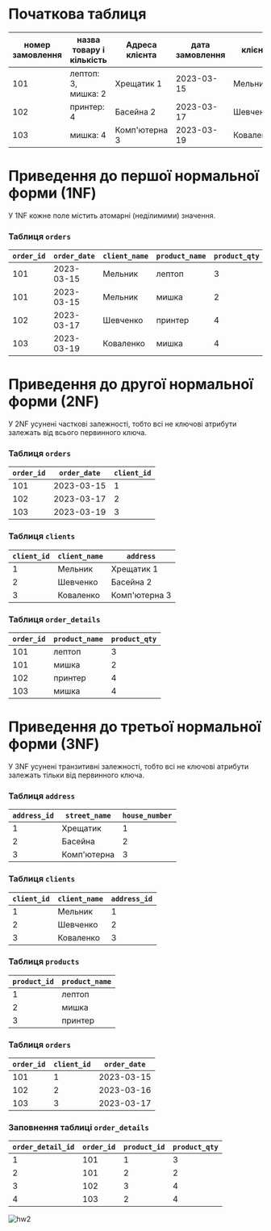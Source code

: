 # Початкова таблиця

| номер замовлення | назва товару і кількість | Адреса клієнта | дата замовлення | клієнт    |
|------------------|--------------------------|----------------|-----------------|-----------|
| 101              | лептоп: 3, мишка: 2      | Хрещатик 1     | 2023-03-15      | Мельник   |
| 102              | принтер: 4               | Басейна 2      | 2023-03-17      | Шевченко  |
| 103              | мишка: 4                 | Комп'ютерна 3  | 2023-03-19      | Коваленко |

# **Приведення до першої нормальної форми (1NF)**
У 1NF кожне поле містить атомарні (неділимими) значення.

### Таблиця `orders`

| `order_id`       |  `order_date`   | `client_name`    | `product_name`     | `product_qty` | `address`       |
|------------------|-----------------|------------------|--------------------|---------------|-----------------|
| 101              | 2023-03-15      | Мельник          | лептоп             | 3             | Хрещатик 1      |
| 101              | 2023-03-15      | Мельник          | мишка              | 2             | Хрещатик 1      |
| 102              | 2023-03-17      | Шевченко         | принтер            | 4             | Басейна 2       |
| 103              | 2023-03-19      | Коваленко        | мишка              | 4             | Комп'ютерна 5   |

# **Приведення до другої нормальної форми (2NF)**
У 2NF усунені часткові залежності, тобто всі не ключові атрибути залежать від всього первинного ключа.

### Таблиця `orders`

| `order_id`       |  `order_date`   | `client_id`|
|------------------|-----------------|------------|
| 101              | 2023-03-15      | 1          |
| 102              | 2023-03-17      | 2          |
| 103              | 2023-03-19      | 3          |


### Таблиця `clients`

| `client_id`| `client_name`    | `address`      |
|------------|------------------|----------------|
| 1          | Мельник          | Хрещатик 1     |
| 2          | Шевченко         | Басейна 2      |
| 3          | Коваленко        | Комп'ютерна 3  |


### Таблиця `order_details`

|  `order_id`      | `product_name` | `product_qty`|
|------------------|----------------|--------------|
| 101              | лептоп         | 3            |
| 101              | мишка          | 2            |
| 102              | принтер        | 4            |
| 103              | мишка          | 4            |



# **Приведення до третьої нормальної форми (3NF)**
У 3NF усунені транзитивні залежності, тобто всі не ключові атрибути залежать тільки від первинного ключа.


### Таблиця `address`

| `address_id` | `street_name` | `house_number` |
|--------------|---------------|----------------|
| 1            | Xрещатик      | 1              |
| 2            | Басейна       | 2              |
| 3            | Комп'ютерна   | 3              |

### Таблиця `clients`

| `client_id` | `client_name` | `address_id` |
|-------------|---------------|--------------|
| 1           | Мельник       | 1            |
| 2           | Шевченко      | 2            |
| 3           | Коваленко     | 3            |

### Таблиця `products`

| `product_id` | `product_name` |
|--------------|----------------|
| 1            | лептоп         |
| 2            | мишка          |
| 3            | принтер        |

### Таблиця `orders`

| `order_id` | `client_id` | `order_date` |
|------------|-------------|--------------|
| 101        | 1           | 2023-03-15   |
| 102        | 2           | 2023-03-16   |
| 103        | 3           | 2023-03-17   |

### Заповнення таблиці `order_details`

| `order_detail_id` | `order_id` | `product_id` | `product_qty` |
|-------------------|------------|--------------|---------------|
| 1                 | 101        | 1            | 3             |
| 2                 | 101        | 2            | 2             |
| 3                 | 102        | 3            | 4             |
| 4                 | 103        | 2            | 4             |


![hw2](https://github.com/user-attachments/assets/b84de16a-63a4-426e-897a-f672e6b61f77)
